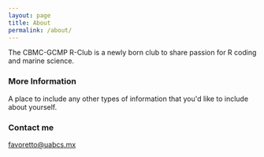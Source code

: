 ```yaml
---
layout: page
title: About
permalink: /about/
---
```


The CBMC-GCMP R-Club is a newly born club to share passion for R coding and marine science. 


### More Information

A place to include any other types of information that you'd like to include about yourself.

### Contact me

[favoretto@uabcs.mx](mailto:favoretto@uabcs.mx)